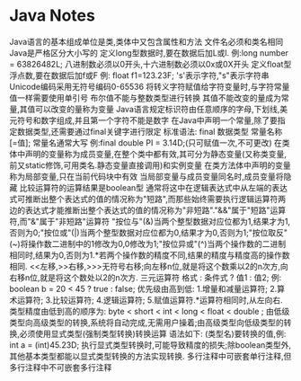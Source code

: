 # Java Notes

Java语言的基本组成单位是类,类体中又包含属性和方法
文件名必须和类名相同
Java是严格区分大小写的
定义long型数据时,要在数据后加L或l. 例:long number = 63826482L;
八进制数必须以0开头,十六进制数必须以0x或0X开头
定义float型浮点数,要在数据后加f或F 例: float f1=123.23F;
's'表示字符,"s"表示字符串
Unicode编码采用无符号编码0-65536
将转义字符赋值给字符变量时,与字符常量值一样需要使用单引号
布尔值不能与整数类型进行转换
其值不能改变的量成为常量,其值可以改变的量称为变量
Java语言规定标识符由任意顺序的字母,下划线,美元符号和数字组成,并且第一个字符不能是数字
在Java中声明一个常量,除了要指定数据类型,还需要通过final关键字进行限定 标准语法: final 数据类型 常量名称 [=值]; 常量名通常大写 例:final double PI = 3.14D;(只可赋值一次,不可更改)
在类体中声明的变量称为成员变量,在整个类中都有效,其可分为静态变量(又称类变量,前又static修饰,可用类名.静态变量直接调用)和实例变量
在类方法体中声明的变量称为局部变量,只在当前代码块中有效
当局部变量与成员变量同名时,成员变量将隐藏
比较运算符的运算结果是boolean型
通常将这中在逻辑表达式中从左端的表达式可推断出整个表达式的值的情况称为"短路",而那些始终需要执行逻辑运算符两边的表达式才能推断出整个表达式的值的情况称为"非短路"."&&"属于"短路"运算符,而"&"属于"非短路"运算符
"按位与"(&)当两个整型数据对应位都为1,结果才为1,否则为0;"按位或"(|)当两个整型数据对应位都为0,结果才为0,否则为1;"按位取反"(~)将操作数二进制中的1修改为0,0修改为1;"按位异或"(^)当两个操作数的二进制相同时,结果为0,否则为1.*若两个操作数的精度不同,结果的精度与精度高的操作数相同.
<<左移,>>右移,>>>无符号右移;向左移n位,就是将这个数乘以2的n次方,向右移n位,就是将这个数处以2的n次方.
三元运算符 格式 : 条件式 ? 值1 : 值2; 例: boolean b = 20 < 45  ? true : false;
优先级由高到低: 1.增量和减量运算符; 2.算术运算符; 3.比较运算符; 4.逻辑运算符; 5.赋值运算符.*运算符相同时,从左向右.
类型精度由低到高的顺序为: byte < short < int < long < float < double ; 由低级类型向高级类型的转换,系统将自动完成,无需用户操着;由高级类型向低级类型的转换,必须使用显式类型(强制类型转换)转换运算 语法如下: (类型名)要转换的值,例: int a = (int)45.23D; 执行显式类型转换时,可能导致精度的损失;除boolean类型外,其他基本类型都能以显式类型转换的方法实现转换.
多行注释中可嵌套单行注释,但多行注释中不可嵌套多行注释
